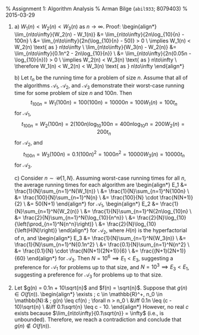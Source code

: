 % Assignment 1: Algorithm Analysis
% Arman Bilge (`abil933`\; 8079403)
% 2015-03-29

1.
    a) $W_1(n) < W_2(n) < W_3(n)$ as $n \to \infty$. Proof:
       \begin{align*}
       \lim_{n\to\infty}{W_2(n) - W_1(n)}
       &= \lim_{n\to\infty}{2n\log_{10}{n} - 100n} \\
       &= \lim_{n\to\infty}{2n(\log_{10}{n} - 50)} > 0 \\
       \implies W_1(n) < W_2(n) \text{ as } n\to\infty \\
       \lim_{n\to\infty}{W_3(n) - W_2(n)}
       &= \lim_{n\to\infty}{0.1n^2 - 2n\log_{10}{n}} \\
       &= \lim_{n\to\infty}{2n(0.05n - \log_{10}{n})} > 0 \\
       \implies W_2(n) < W_3(n) \text{ as } n\to\infty \\
       \therefore W_1(n) < W_2(n) < W_3(n) \text{ as } n\to\infty
       \end{align*}


    b) Let $t_n$ be the running time for a problem of size $n$. Assume that all
       of the algorithms $\mathcal{A}_1$, $\mathcal{A}_2$, and $\mathcal{A}_3$
       demonstrate their worst-case running time for some problem of size $n$
       and $100n$. Then
       $$t_{100n} = W_1(100n) = 100(100n) = 10000n = 100W_1(n) = 100t_n$$
       for $\mathcal{A}_1$,
       $$t_{100n} = W_2(100n) = 2(100n)\log_{10}{100n} = 400n\log_{10}{n}
         = 200W_2(n) = 200t_n$$ for $\mathcal{A}_2$, and
       $$t_{100n} = W_3(100n) = 0.1(100n)^2 = 1000n^2 = 10000W_3(n) = 10000t_n$$
       for $\mathcal{A}_3$.

    c) Consider $n \sim \mathcal{U}\{1,N\}$. Assuming worst-case running times
       for all $n$, the average running times for each algorithm are
       \begin{align*}
       E_1 &= \frac{1}{N}\sum_{n=1}^N{W_1(n)} \\
           &= \frac{1}{N}\sum_{n=1}^N{100n} \\
           &= \frac{100}{N}\sum_{n=1}^N{n} \\
           &= \frac{100}{N} \cdot \frac{N(N+1)}{2} \\
           &= 50(N+1)
       \end{align*}
       for $\mathcal{A}_1$,
       \begin{align*}
       E_2 &= \frac{1}{N}\sum_{n=1}^N{W_2(n)} \\
           &= \frac{1}{N}\sum_{n=1}^N{2n\log_{10}n} \\
           &= \frac{2}{N}\sum_{n=1}^N{\log_{10}{n^n}} \\
           &= \frac{2}{N}\log_{10}{\left(\prod_{n=1}^N{n^n}\right)} \\
           &= \frac{2}{N}\log_{10}{\left(H(N)\right)}
       \end{align*}
       for $\mathcal{A}_2$, where $H(n)$ is the hyperfactorial of $n$, and
       \begin{align*}
       E_3 &= \frac{1}{N}\sum_{n=1}^N{W_3(n)} \\
           &= \frac{1}{N}\sum_{n=1}^N{0.1n^2} \\
           &= \frac{0.1}{N}\sum_{n=1}^N{n^2} \\
           &= \frac{0.1}{N} \cdot \frac{N(N+1)(2N+1)}{6} \\
           &= \frac{(N+1)(2N+1)}{60}
       \end{align*}
       for $\mathcal{A}_3$. Then $N = 10^6 \implies E_1 < E_3$, suggesting a
       preference for $\mathcal{A}_1$ for problems up to that size, and
       $N = 10^3 \implies E_3 < E_1$, suggesting a preference for
       $\mathcal{A}_3$ for problems up to that size.


2. Let $g(n) = 0.1n + 10\sqrt{n}$ and $f(n) = \sqrt{n}$. Suppose that
   $g(n) \in O(f(n))$.
   \begin{align*}
   \exists \; c \in \mathbb{R}^+, n_0 \in \mathbb{N}:& \;
     g(n) \leq cf(n) \; \forall n > n_0 \\
   &\iff 0.1n \leq (c - 10)\sqrt{n} \\
   &\iff 0.1\sqrt{n} \leq c - 10.
   \end{align*}
   However, no real $c$ exists because
   $\lim_{n\to\infty}{0.1\sqrt{n}} = \infty$ (i.e., is unbounded). Therefore,
   we reach a contradiction and conclude that $g(n) \notin O(f(n))$.
